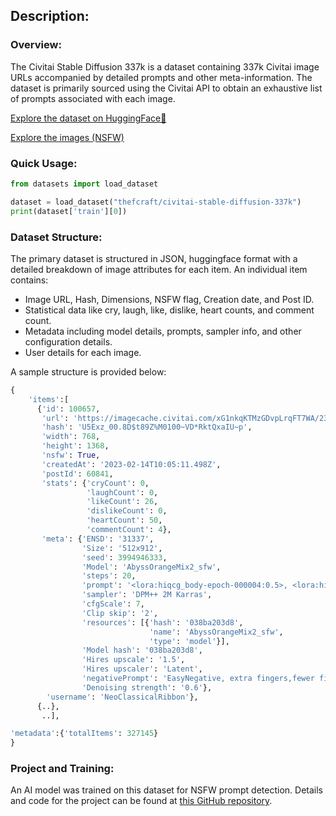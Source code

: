 ## Description:

### Overview:

The Civitai Stable Diffusion 337k is a dataset containing 337k Civitai image URLs accompanied by detailed prompts and other meta-information. The dataset is primarily sourced using the Civitai API to obtain an exhaustive list of prompts associated with each image.

[Explore the dataset on HuggingFace🤗](https://huggingface.co/datasets/thefcraft/civitai-stable-diffusion-337k)

[Explore the images (NSFW)](https://sd-337k.tiiny.site/)

### Quick Usage:
```python
from datasets import load_dataset

dataset = load_dataset("thefcraft/civitai-stable-diffusion-337k")
print(dataset['train'][0])
```

### Dataset Structure:

The primary dataset is structured in JSON, huggingface format with a detailed breakdown of image attributes for each item. An individual item contains:

- Image URL, Hash, Dimensions, NSFW flag, Creation date, and Post ID.
- Statistical data like cry, laugh, like, dislike, heart counts, and comment count.
- Metadata including model details, prompts, sampler info, and other configuration details.
- User details for each image.

A sample structure is provided below:

```python
{
    'items':[
      {'id': 100657,
       'url': 'https://imagecache.civitai.com/xG1nkqKTMzGDvpLrqFT7WA/2338276a-87f7-4a1e-f92a-776a18ee4200/width=768/2338276a-87f7-4a1e-f92a-776a18ee4200.jpeg',
       'hash': 'U5Exz_00.8D$t89Z%M0100~VD*RktQxaIU~p',
       'width': 768,
       'height': 1368,
       'nsfw': True,
       'createdAt': '2023-02-14T10:05:11.498Z',
       'postId': 60841,
       'stats': {'cryCount': 0,
                 'laughCount': 0,
                 'likeCount': 26,
                 'dislikeCount': 0,
                 'heartCount': 50,
                 'commentCount': 4},
       'meta': {'ENSD': '31337',
                'Size': '512x912',
                'seed': 3994946333,
                'Model': 'AbyssOrangeMix2_sfw',
                'steps': 20,
                'prompt': '<lora:hiqcg_body-epoch-000004:0.5>, <lora:hiqcg_face-epoch-000004:0.4>, hiqcgbody, hiqcgface, 1girl, full body, standing, \ndetailed skin texture, detailed cloth texture,  beautiful detailed face,\nmasterpiece, best quality, ultra detailed, 8k, intricate details,',
                'sampler': 'DPM++ 2M Karras',
                'cfgScale': 7,
                'Clip skip': '2',
                'resources': [{'hash': '038ba203d8',
                               'name': 'AbyssOrangeMix2_sfw',
                               'type': 'model'}],
                'Model hash': '038ba203d8',
                'Hires upscale': '1.5',
                'Hires upscaler': 'Latent',
                'negativePrompt': 'EasyNegative, extra fingers,fewer fingers, multiple girls, multiple views,',
                'Denoising strength': '0.6'},
        'username': 'NeoClassicalRibbon'},
      {..},
       ..],

'metadata':{'totalItems': 327145}
}
```

### Project and Training:

An AI model was trained on this dataset for NSFW prompt detection. Details and code for the project can be found at [this GitHub repository](https://github.com/thefcraft/nsfw-prompt-detection-sd).
